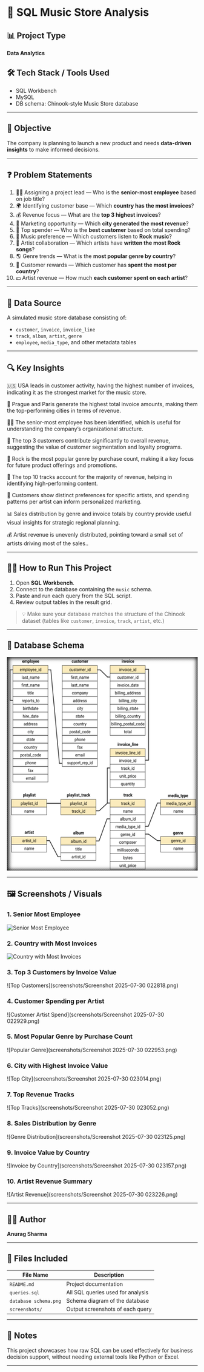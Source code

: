 
# 🎵 SQL Music Store Analysis

## 📊 Project Type
**Data Analytics**

## 🛠️ Tech Stack / Tools Used
- SQL Workbench
- MySQL
- DB schema: Chinook-style Music Store database

---

## 🎯 Objective
The company is planning to launch a new product and needs **data-driven insights** to make informed decisions.

---

## ❓ Problem Statements
1. 🧑‍💼 Assigning a project lead — Who is the **senior-most employee** based on job title?
2. 🌍 Identifying customer base — Which **country has the most invoices**?
3. 💰 Revenue focus — What are the **top 3 highest invoices**?
4. 🎉 Marketing opportunity — Which **city generated the most revenue**?
5. 🥇 Top spender — Who is the **best customer** based on total spending?
6. 🎸 Music preference — Which customers listen to **Rock music**?
7. 🤘 Artist collaboration — Which artists have **written the most Rock songs**?
8. 🌎 Genre trends — What is the **most popular genre by country**?
9. 🎁 Customer rewards — Which customer has **spent the most per country**?
10. 💵 Artist revenue — How much **each customer spent on each artist**?


---

## 📁 Data Source
A simulated music store database consisting of:
- `customer`, `invoice`, `invoice_line`
- `track`, `album`, `artist`, `genre`
- `employee`, `media_type`, and other metadata tables

---

## 🔍 Key Insights
🇺🇸 USA leads in customer activity, having the highest number of invoices, indicating it as the strongest market for the music store.

🌆 Prague and Paris generate the highest total invoice amounts, making them the top-performing cities in terms of revenue.

🧑‍💼 The senior-most employee has been identified, which is useful for understanding the company’s organizational structure.

💸 The top 3 customers contribute significantly to overall revenue, suggesting the value of customer segmentation and loyalty programs.

🎸 Rock is the most popular genre by purchase count, making it a key focus for future product offerings and promotions.

🎵 The top 10 tracks account for the majority of revenue, helping in identifying high-performing content.

🎨 Customers show distinct preferences for specific artists, and spending patterns per artist can inform personalized marketing.

📊 Sales distribution by genre and invoice totals by country provide useful visual insights for strategic regional planning.

💰 Artist revenue is unevenly distributed, pointing toward a small set of artists driving most of the sales..

---

## 🧑‍💻 How to Run This Project

1. Open **SQL Workbench**.
2. Connect to the database containing the `music` schema.
3. Paste and run each query from the SQL script.
4. Review output tables in the result grid.

> 💡 Make sure your database matches the structure of the Chinook dataset (tables like `customer`, `invoice`, `track`, `artist`, etc.)
---

## 📸 Database Schema
![Database Schema](Database.schema.png)

---

## 🖼️ Screenshots / Visuals

### 1. Senior Most Employee
![Senior Most Employee](screenshots/Screenshot%202025-07-30%20022631.png)

### 2. Country with Most Invoices
![Country with Most Invoices](Screenshots)

### 3. Top 3 Customers by Invoice Value
![Top Customers](screenshots/Screenshot 2025-07-30 022818.png)

### 4. Customer Spending per Artist
![Customer Artist Spend](screenshots/Screenshot 2025-07-30 022929.png)

### 5. Most Popular Genre by Purchase Count
![Popular Genre](screenshots/Screenshot 2025-07-30 022953.png)

### 6. City with Highest Invoice Value
![Top City](screenshots/Screenshot 2025-07-30 023014.png)

### 7. Top Revenue Tracks
![Top Tracks](screenshots/Screenshot 2025-07-30 023052.png)

### 8. Sales Distribution by Genre
![Genre Distribution](screenshots/Screenshot 2025-07-30 023125.png)

### 9. Invoice Value by Country
![Invoice by Country](screenshots/Screenshot 2025-07-30 023157.png)

### 10. Artist Revenue Summary
![Artist Revenue](screenshots/Screenshot 2025-07-30 023226.png)

---

## 👨‍💻 Author
**Anurag Sharma**

---

## 📂 Files Included

| File Name           | Description                                |
|---------------------|--------------------------------------------|
| `README.md`         | Project documentation                      |
| `queries.sql`       | All SQL queries used for analysis          |
| `database schema.png` | Schema diagram of the database           |
| `screenshots/`      | Output screenshots of each query           |

---

## 📌 Notes
This project showcases how raw SQL can be used effectively for business decision support, without needing external tools like Python or Excel.

---

